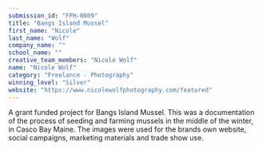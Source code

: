 ```yaml
---
submission_id: "FPH-0009"
title: "Bangs Island Mussel"
first_name: "Nicole"
last_name: "Wolf"
company_name: ""
school_name: ""
creative_team_members: "Nicole Wolf"
name: "Nicole Wolf"
category: "Freelance - Photography"
winning_level: "Silver"
website: "https://www.nicolewolfphotography.com/featured"
---
```


A grant funded project for Bangs Island Mussel. This was a documentation of the process of seeding and farming mussels in the middle of the winter, in Casco Bay Maine. The images were used for the brands own website, social campaigns, marketing materials and trade show use.
